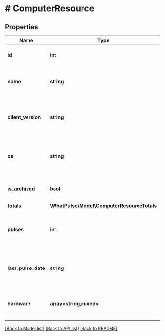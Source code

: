 # # ComputerResource

## Properties

Name | Type | Description | Notes
------------ | ------------- | ------------- | -------------
**id** | **int** | The unique identifier for the computer. |
**name** | **string** | How the computer is named on the user&#39;s account. |
**client_version** | **string** | The version of the WhatPulse client running on this computer. |
**os** | **string** | The operating system of the computer, represented as code. |
**is_archived** | **bool** | Whether or not this computer is archived. |
**totals** | [**\WhatPulse\Model\ComputerResourceTotals**](ComputerResourceTotals.md) |  |
**pulses** | **int** | The total number of pulses recorded for this computer. |
**last_pulse_date** | **string** | The date and time of the last pulse recorded for this computer. |
**hardware** | **array<string,mixed>** | Hardware specifications and peripherals, if available. |

[[Back to Model list]](../../README.md#models) [[Back to API list]](../../README.md#endpoints) [[Back to README]](../../README.md)
